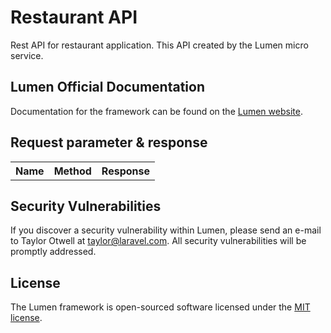 # Restaurant API

Rest API for restaurant application. This API created by the Lumen micro service.

## Lumen Official Documentation

Documentation for the framework can be found on the [Lumen website](https://lumen.laravel.com/docs).

## Request parameter & response

<table>
    <tr>
        <th>Name</th>
        <th>Method</th>
        <th>Response</th>
    </tr>
</table>

## Security Vulnerabilities

If you discover a security vulnerability within Lumen, please send an e-mail to Taylor Otwell at taylor@laravel.com. All security vulnerabilities will be promptly addressed.

## License

The Lumen framework is open-sourced software licensed under the [MIT license](https://opensource.org/licenses/MIT).

